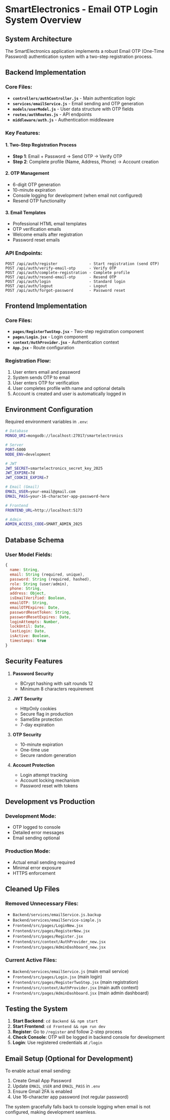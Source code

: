 # SmartElectronics - Email OTP Login System Overview

## System Architecture

The SmartElectronics application implements a robust Email OTP (One-Time Password) authentication system with a two-step registration process.

## Backend Implementation

### Core Files:
- **`controllers/authController.js`** - Main authentication logic
- **`services/emailService.js`** - Email sending and OTP generation
- **`models/userModel.js`** - User data structure with OTP fields
- **`routes/authRoutes.js`** - API endpoints
- **`middleware/auth.js`** - Authentication middleware

### Key Features:

#### 1. Two-Step Registration Process
- **Step 1**: Email + Password → Send OTP → Verify OTP
- **Step 2**: Complete profile (Name, Address, Phone) → Account creation

#### 2. OTP Management
- 6-digit OTP generation
- 10-minute expiration
- Console logging for development (when email not configured)
- Resend OTP functionality

#### 3. Email Templates
- Professional HTML email templates
- OTP verification emails
- Welcome emails after registration
- Password reset emails

### API Endpoints:
```
POST /api/auth/register              - Start registration (send OTP)
POST /api/auth/verify-email-otp      - Verify OTP
POST /api/auth/complete-registration - Complete profile
POST /api/auth/resend-email-otp      - Resend OTP
POST /api/auth/login                 - Standard login
POST /api/auth/logout                - Logout
POST /api/auth/forgot-password       - Password reset
```

## Frontend Implementation

### Core Files:
- **`pages/RegisterTwoStep.jsx`** - Two-step registration component
- **`pages/Login.jsx`** - Login component
- **`context/AuthProvider.jsx`** - Authentication context
- **`App.jsx`** - Route configuration

### Registration Flow:
1. User enters email and password
2. System sends OTP to email
3. User enters OTP for verification
4. User completes profile with name and optional details
5. Account is created and user is automatically logged in

## Environment Configuration

Required environment variables in `.env`:

```bash
# Database
MONGO_URI=mongodb://localhost:27017/smartelectronics

# Server
PORT=5000
NODE_ENV=development

# JWT
JWT_SECRET=smartelectronics_secret_key_2025
JWT_EXPIRE=7d
JWT_COOKIE_EXPIRE=7

# Email (Gmail)
EMAIL_USER=your-email@gmail.com
EMAIL_PASS=your-16-character-app-password-here

# Frontend
FRONTEND_URL=http://localhost:5173

# Admin
ADMIN_ACCESS_CODE=SMART_ADMIN_2025
```

## Database Schema

### User Model Fields:
```javascript
{
  name: String,
  email: String (required, unique),
  password: String (required, hashed),
  role: String (user/admin),
  phone: String,
  address: Object,
  isEmailVerified: Boolean,
  emailOTP: String,
  emailOTPExpires: Date,
  passwordResetToken: String,
  passwordResetExpires: Date,
  loginAttempts: Number,
  lockUntil: Date,
  lastLogin: Date,
  isActive: Boolean,
  timestamps: true
}
```

## Security Features

1. **Password Security**
   - BCrypt hashing with salt rounds 12
   - Minimum 8 characters requirement

2. **JWT Security**
   - HttpOnly cookies
   - Secure flag in production
   - SameSite protection
   - 7-day expiration

3. **OTP Security**
   - 10-minute expiration
   - One-time use
   - Secure random generation

4. **Account Protection**
   - Login attempt tracking
   - Account locking mechanism
   - Password reset with tokens

## Development vs Production

### Development Mode:
- OTP logged to console
- Detailed error messages
- Email sending optional

### Production Mode:
- Actual email sending required
- Minimal error exposure
- HTTPS enforcement

## Cleaned Up Files

### Removed Unnecessary Files:
- `Backend/services/emailService.js.backup`
- `Backend/services/emailService-simple.js`
- `Frontend/src/pages/LoginNew.jsx`
- `Frontend/src/pages/RegisterNew.jsx`
- `Frontend/src/pages/Register.jsx`
- `Frontend/src/context/AuthProvider_new.jsx`
- `Frontend/src/pages/AdminDashboard_new.jsx`

### Current Active Files:
- `Backend/services/emailService.js` (main email service)
- `Frontend/src/pages/Login.jsx` (main login)
- `Frontend/src/pages/RegisterTwoStep.jsx` (main registration)
- `Frontend/src/context/AuthProvider.jsx` (main auth context)
- `Frontend/src/pages/AdminDashboard.jsx` (main admin dashboard)

## Testing the System

1. **Start Backend**: `cd Backend && npm start`
2. **Start Frontend**: `cd Frontend && npm run dev`
3. **Register**: Go to `/register` and follow 2-step process
4. **Check Console**: OTP will be logged in backend console for development
5. **Login**: Use registered credentials at `/login`

## Email Setup (Optional for Development)

To enable actual email sending:
1. Create Gmail App Password
2. Update `EMAIL_USER` and `EMAIL_PASS` in `.env`
3. Ensure Gmail 2FA is enabled
4. Use 16-character app password (not regular password)

The system gracefully falls back to console logging when email is not configured, making development seamless.
